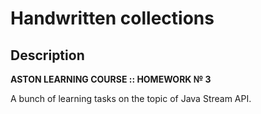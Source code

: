 # Handwritten collections

## Description

**ASTON LEARNING COURSE :: HOMEWORK № 3**

A bunch of learning tasks on the topic of Java Stream API.